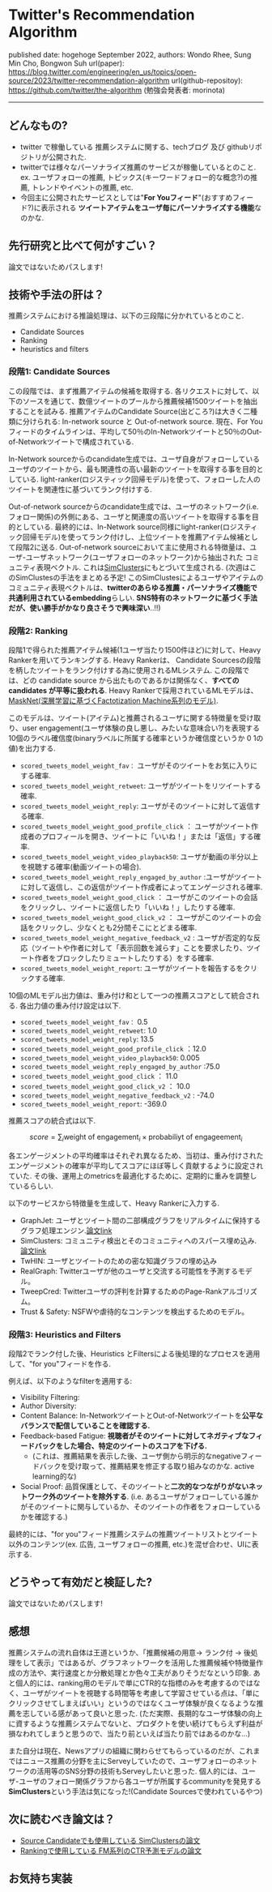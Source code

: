 # Twitter's Recommendation Algorithm

published date: hogehoge September 2022,
authors: Wondo Rhee, Sung Min Cho, Bongwon Suh
url(paper): https://blog.twitter.com/engineering/en_us/topics/open-source/2023/twitter-recommendation-algorithm
url(github-repositoy): https://github.com/twitter/the-algorithm
(勉強会発表者: morinota)

---

## どんなもの?

- twitter で稼働している 推薦システムに関する、techブログ 及び githubリポジトリが公開された.
- twitterでは様々なパーソナライズ推薦のサービスが稼働しているとのこと. ex. ユーザフォローの推薦, トピックス(キーワードフォロー的な概念?)の推薦, トレンドやイベントの推薦, etc.
- 今回主に公開されたサービスとしては"**For Youフィード**"(おすすめフィード?)に表示される **ツイートアイテムをユーザ毎にパーソナライズする機能**なのかな.

## 先行研究と比べて何がすごい？

論文ではないためパスします!

## 技術や手法の肝は？

推薦システムにおける推論処理は、以下の三段階に分かれているとのこと.

- Candidate Sources
- Ranking
- heuristics and filters

### 段階1: Candidate Sources

この段階では、まず推薦アイテムの候補を取得する.
各リクエストに対して、以下のソースを通じて、数億ツイートのプールから推薦候補1500ツイートを抽出することを試みる.
推薦アイテムのCandidate Source(出どころ?)は大きく二種類に分けられる: In-network source と Out-of-network source.
現在、For Youフィードのタイムラインは、平均して50％のIn-Networkツイートと50％のOut-of-Networkツイートで構成されている.

In-Network sourceからのcandidate生成では、ユーザ自身がフォローしているユーザのツイートから、最も関連性の高い最新のツイートを取得する事を目的としている.
light-ranker(ロジスティック回帰モデル)を使って、フォローした人のツイートを関連性に基づいてランク付けする.

Out-of-network sourceからのcandidate生成では、ユーザのネットワーク(i.e.フォロー関係)の外側にある、ユーザと関連度の高いツイートを取得する事を目的としている. 最終的には、In-Network source同様にlight-ranker(ロジスティック回帰モデル)を使ってランク付けし、上位ツイートを推薦アイテム候補として段階2に送る.
Out-of-network sourceにおいて主に使用される特徴量は、ユーザ-ユーザネットワーク(ユーザフォローのネットワーク)から抽出された コミュニティ表現ベクトル. これは[SimClusters](https://www.kdd.org/kdd2020/accepted-papers/view/simclusters-community-based-representations-for-heterogeneous-recommendatio)にもとづいて生成される.
(次週はこのSimClustesの手法をまとめる予定! このSimClustesによるユーザやアイテムのコミュニティ表現ベクトルは、**twitterのあらゆる推薦・パーソナライズ機能で共通利用されているembedding**らしい. **SNS特有のネットワークに基づく手法だが、使い勝手がかなり良さそうで興味深い**..!!)

### 段階2: Ranking

段階1で得られた推薦アイテム候補(1ユーザ当たり1500件ほど)に対して、Heavy Rankerを用いてランキングする.
Heavy Rankerは、 Candidate Sourcesの段階を柄したツイートをランク付けする為に使用されるMLシステム.
この段階では、どの candidate source から出たものであるかは関係なく、**すべての candidates が平等に扱われる**.
Heavy Rankerで採用されているMLモデルは、 [MaskNet(深層学習に基づくFactotization Machine系列のモデル)](https://github.com/twitter/the-algorithm-ml/blob/main/projects/home/recap/README.md).

このモデルは、ツイート(アイテム)と推薦されるユーザに関する特徴量を受け取り、user engagement(ユーザ体験の良し悪し、みたいな意味合い?)を表現する10個のラベル確信度(binaryラベルに所属する確率というか確信度というか $0 ~ 1$の値)を出力する.

- `scored_tweets_model_weight_fav：` ユーザがそのツイートをお気に入りにする確率.
- `scored_tweets_model_weight_retweet`: ユーザがツイートをリツイートする確率.
- `scored_tweets_model_weight_reply`: ユーザがそのツイートに対して返信する確率.
- `scored_tweets_model_weight_good_profile_click` ： ユーザがツイート作成者のプロフィールを開き、ツイートに「いいね！」または「返信」する確率.
- `scored_tweets_model_weight_video_playback50`: ユーザが動画の半分以上を視聴する確率(動画ツイートの場合).
- `scored_tweets_model_weight_reply_engaged_by_author` :ユーザがツイートに対して返信し、この返信がツイート作成者によってエンゲージされる確率.
- `scored_tweets_model_weight_good_click` ： ユーザがこのツイートの会話をクリックし、ツイートに返信したり「いいね！」したりする確率.
- `scored_tweets_model_weight_good_click_v2` ： ユーザがこのツイートの会話をクリックし、少なくとも2分間そこにとどまる確率.
- `scored_tweets_model_weight_negative_feedback_v2` : ユーザが否定的な反応（ツイートや作者に対して「表示回数を減らす」ことを要求したり、ツイート作者をブロックしたりミュートしたりする）をする確率.
- `scored_tweets_model_weight_report`: ユーザがツイートを報告するをクリックする確率.

10個のMLモデル出力値は、重み付け和として一つの推薦スコアとして統合される. 各出力値の重み付け設定は以下.

- `scored_tweets_model_weight_fav：` 0.5
- `scored_tweets_model_weight_retweet`: 1.0
- `scored_tweets_model_weight_reply`: 13.5
- `scored_tweets_model_weight_good_profile_click` ：12.0
- `scored_tweets_model_weight_video_playback50`: 0.005
- `scored_tweets_model_weight_reply_engaged_by_author` :75.0
- `scored_tweets_model_weight_good_click` ： 11.0
- `scored_tweets_model_weight_good_click_v2` ： 10.0
- `scored_tweets_model_weight_negative_feedback_v2` : -74.0
- `scored_tweets_model_weight_report`: -369.0

推薦スコアの統合式は以下.

$$
score = \sum_{i} \text{weight of engagement}_i \times \text{probabiliyt of engageement}_i
$$

各エンゲージメントの平均確率はそれぞれ異なるため、当初は、重み付けされたエンゲージメントの確率が平均してスコアにほぼ等しく貢献するように設定されていた. その後、運用上のmetricsを最適化するために、定期的に重みを調整しているらしい.

以下のサービスから特徴量を生成して、Heavy Rankerに入力する.

- GraphJet: ユーザとツイート間の二部構成グラフをリアルタイムに保持するグラフ処理エンジン.[論文link](http://www.vldb.org/pvldb/vol9/p1281-sharma.pdf)
- SimClusters: コミュニティ検出とそのコミュニティへのスパース埋め込み. [論文link](https://www.kdd.org/kdd2020/accepted-papers/view/simclusters-community-based-representations-for-heterogeneous-recommendatio)
- TwHIN: ユーザとツイートのための密な知識グラフの埋め込み
- RealGraph: Twitterユーザが他のユーザと交流する可能性を予測するモデル。
- TweepCred: Twitterユーザの評判を計算するためのPage-Rankアルゴリズム。
- Trust & Safety: NSFWや虐待的なコンテンツを検出するためのモデル。

### 段階3: Heuristics and Filters

段階2でランク付した後、Heuristics とFiltersによる後処理的なプロセスを適用して、"for you"フィードを作る.

例えば、以下のようなfilterを適用する:

- Visibility Filtering:
- Author Diversity:
- Content Balance: In-NetworkツイートとOut-of-Networkツイートを**公平なバランスで配信していることを確認する.**
- Feedback-based Fatigue: **視聴者がそのツイートに対してネガティブなフィードバックをした場合、特定のツイートのスコアを下げる.**
  - (これは、推薦結果を表示した後、ユーザ側から明示的なnegativeフィードバックを受け取って、推薦結果を修正する取り組みなのかな. active learning的な)
- Social Proof: 品質保護として、そのツイートと**二次的なつながりがないネットワーク外のツイートを除外する**. (i.e. あるユーザがフォローしている誰かがそのツイートに関与しているか、そのツイートの作者をフォローしているかを確認する.)

最終的には、"for you"フィード推薦システムの推薦ツイートリストとツイート以外のコンテンツ(ex. 広告, ユーザフォローの推薦, etc.)を混ぜ合わせ、UIに表示する.

## どうやって有効だと検証した?

論文ではないためパスします!

## 感想

推薦システムの流れ自体は王道というか、「推薦候補の用意-> ランク付 -> 後処理をして表示」ではあるが、グラフネットワークを活用した推薦候補や特徴量作成の方法や、実行速度とか分散処理とか色々工夫がありそうだなという印象.
あと個人的には、ranking用のモデルで単にCTR的な指標のみを考慮するのではなく、ユーザがツイートを視聴する時間等を考慮して学習させている点は、「単にクリックさせてしまえばいい」というのではなくユーザ体験が良くなるような推薦を志している感があって良いと思った.
(ただ実際、長期的なユーザ体験の向上に資するような推薦システムでないと、プロダクトを使い続けてもらえず利益が損なわれてしまうと思うので、当たり前といえば当たり前ではあるのかな...)

また自分は現在、Newsアプリの組織に関わらせてもらっているのだが、これまではニュース推薦の分野を主にServeyしていたので、ユーザフォローのネットワークの活用等のSNS分野の技術もServeyしたいと思った.
個人的には、ユーザ-ユーザのフォロー関係グラフから各ユーザが所属するcommunityを発見する**SimClusters**という手法は気になった!(Candidate Sourcesで使われているやつ)

## 次に読むべき論文は？

- [Source Candidateでも使用している SimClustersの論文](https://www.kdd.org/kdd2020/accepted-papers/view/simclusters-community-based-representations-for-heterogeneous-recommendatio)
- [Rankingで使用している FM系列のCTR予測モデルの論文](https://arxiv.org/abs/2102.07619)

## お気持ち実装
